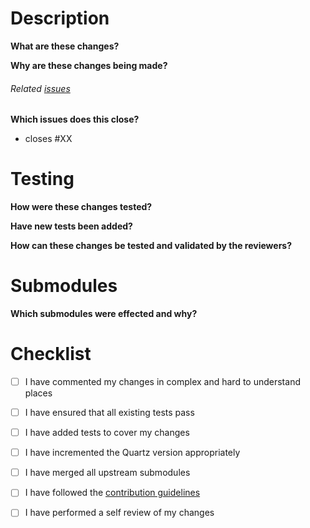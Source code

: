 # Description
**What are these changes?**

**Why are these changes being made?**

###### Related [issues](https://github.com/KingLineSoftworks/Quartz/issues)
**Which issues does this close?**
- closes #XX

# Testing
**How were these changes tested?**

**Have new tests been added?**

**How can these changes be tested and validated by the reviewers?**

# Submodules
**Which submodules were effected and why?**

# Checklist
- [ ] I have commented my changes in complex and hard to understand places
- [ ] I have ensured that all existing tests pass
- [ ] I have added tests to cover my changes
- [ ] I have incremented the Quartz version appropriately
- [ ] I have merged all upstream submodules
- [ ] I have followed the [contribution guidelines](../docs/contributing)
- [ ] I have performed a self review of my changes

